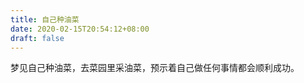 ```yaml
---
title: 自己种油菜
date: 2020-02-15T20:54:12+08:00
draft: false
---
```


梦见自己种油菜，去菜园里采油菜，预示着自己做任何事情都会顺利成功。
